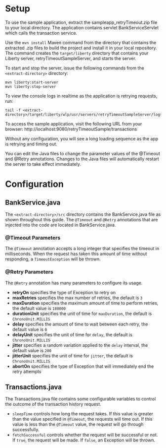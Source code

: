 # Setup
To use the sample application, extract the sampleapp_retryTimeout.zip file to your local directory.
The application contains servlet BankServiceServlet which calls the transaction service.

Use the `mvn install` Maven command from the directory that contains the extracted .zip files 
to build the project and install it in your local repository. The command creates the 
`target/liberty` directory that contains your Liberty server, retryTimeoutSampleServer, and starts 
the server.

To start and stop the server, issue the following commands from the
`<extract-directory>` directory:

    mvn liberty:start-server
    mvn liberty:stop-server

To view the console logs in realtime as the application is retrying requests, run:

    tail -f <extract-directory>/target/liberty/wlp/usr/servers/retryTimeoutSampleServer/logs/console.log

To access the sample application, visit the following URL from your browser:
    http://localhost:9080/retryTimeoutSample/transactions

Without any configuration, you will see a long loading sequence as the app is retrying and timing out.

You can edit the Java files to change the parameter values of the @Timeout and @Retry annotations.
Changes to the Java files will automatically restart the server to take effect immediately.

# Configuration
## BankService.java
The `<extract-directory>/src` directory contains the BankService.java file as shown throughout this guide. 
The `@Timeout` and `@Retry` annotations that are injected into the code are located in BankService.java.
### @Timeout Parameters
The `@Timeout` annotation accepts a long integer that specifies the timeout in milliseconds. When the request has taken this amount of time without responding, a `TimeoutException` will be thrown.

### @Retry Parameters
The `@Retry` annotation has many parameters to configure its usage.
* **retryOn** specifies the type of Exception to retry on
* **maxRetries** specifies the max number of retries, the default is `3`
* **maxDuration** specifies the maximum amount of time to perform retries, the default value is `180000`
* **durationUnit** specifies the unit of time for `maxDuration`, the default is `ChronoUnit.MILLIS`
* **delay** specifies the amount of time to wait between each retry, the default value is `0`
* **delayUnit** specifies the unit of time for `delay`, the default is `ChronoUnit.MILLIS`
* **jitter** specifies a random variation applied to the `delay` interval, the default value is `200`
* **jitterUnit** specifies the unit of time for `jitter`, the default is `ChronoUnit.MILLIS`
* **abortOn** specifies the type of Exception that will immediately end the retry attempts

## Transactions.java
The Transactions.java file contains some configurable variables to control the outcome of the transaction history request.
* `sleepTime` controls how long the request takes. If this value is greater than the value specified in `@Timeout`, the requests will time out. If this value is less than the `@Timeout` value, the request will go through successfully.
* `fetchSuccessful` controls whether the request will be successful or not. If `true`, the request will be made. If `false`, an Exception will be thrown.
